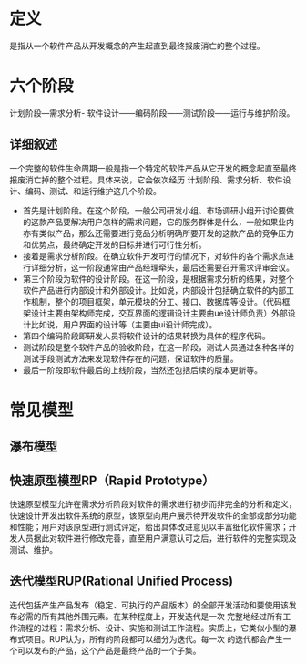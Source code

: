 # 定义
是指从一个软件产品从开发概念的产生起直到最终报废消亡的整个过程。
# 六个阶段
计划阶段—需求分析- 软件设计——编码阶段——测试阶段——运行与维护阶段。
## 详细叙述
一个完整的软件生命周期一般是指一个特定的软件产品从它开发的概念起直至最终报废消亡掉的整个过程。具体来说，它会依次经历  计划阶段、需求分析、软件设计、编码、测试、和运行维护这几个阶段。
+ 首先是计划阶段。在这个阶段，一般公司研发小组、市场调研小组开讨论要做的这款产品要解决用户怎样的需求问题，它的服务群体是什么，一般如果业内亦有类似产品，那么还需要进行竞品分析明确所要开发的这款产品的竞争压力和优势点，最终确定开发的目标并进行可行性分析。
+ 接着是需求分析阶段。在确立软件开发可行的情况下，对软件的各个需求点进行详细分析，这一阶段通常由产品经理牵头，最后还需要召开需求评审会议。
+ 第三个阶段为软件的设计阶段。在这一阶段，是根据需求分析的结果，对整个软件产品进行内部设计和外部设计。比如说，内部设计包括确立软件的内部工作机制，整个的项目框架，单元模块的分工、接口、数据库等设计。（代码框架设计主要由架构师完成，交互界面的逻辑设计主要由ue设计师负责）外部设计比如说，用户界面的设计等（主要由ui设计师完成）。
+ 第四个编码阶段即研发人员将软件设计的结果转换为具体的程序代码。
+ 测试阶段是整个软件产品的验收阶段，在这一阶段，测试人员通过各种各样的测试手段测试方法来发现软件存在的问题，保证软件的质量。
+ 最后一阶段即软件最后的上线阶段，当然还包括后续的版本更新等。





# 常见模型
## 瀑布模型
## 快速原型模型RP（Rapid Prototype）
快速原型模型允许在需求分析阶段对软件的需求进行初步而非完全的分析和定义，快速设计开发出软件系统的原型，该原型向用户展示待开发软件的全部或部分功能和性能；用户对该原型进行测试评定，给出具体改进意见以丰富细化软件需求；开发人员据此对软件进行修改完善，直至用户满意认可之后，进行软件的完整实现及测试、维护。
## 迭代模型RUP(Rational Unified Process)
迭代包括产生产品发布（稳定、可执行的产品版本）的全部开发活动和要使用该发布必需的所有其他外围元素。在某种程度上，开发迭代是一次 完整地经过所有工作流程的过程：需求分析、设计、实施和测试工作流程。实质上，它类似小型的瀑布式项目。RUP认为，所有的阶段都可以细分为迭代。每一次 的迭代都会产生一个可以发布的产品，这个产品是最终产品的一个子集。